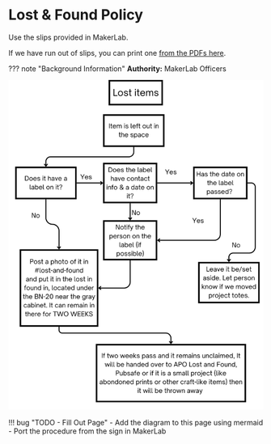 # Lost & Found Policy

Use the slips provided in MakerLab. 

If we have run out of slips, you can print one [from the PDFs here](../Public%20Documents/project_slip_printout.md).

??? note "Background Information"
    **Authority:** MakerLab Officers


![](../assets/images/MakerLab_lost_and_found_flowchart.png)



!!! bug "TODO - Fill Out Page"
    - Add the diagram to this page using mermaid
    - Port the procedure from the sign in MakerLab